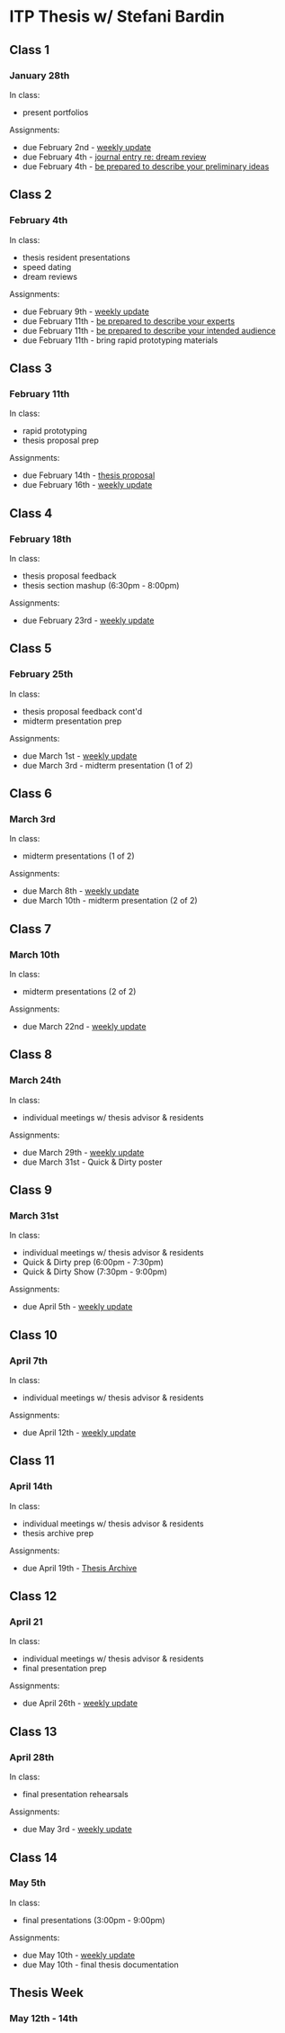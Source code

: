 # ITP Thesis w/ Stefani Bardin

## Class 1

### January 28th

In class:

- present portfolios

Assignments:

- due February 2nd  - [weekly update](https://github.com/nopivnick/itp_thesis_weekly/wiki/Weekly-Update)
- due February 4th  - [journal entry re: dream review](https://github.com/nopivnick/itp_thesis_weekly/wiki/Dream-Review)
- due February 4th  - [be prepared to describe your preliminary ideas](https://github.com/nopivnick/itp_thesis_weekly/wiki/Preliminary-Idea(s))

## Class 2

### February 4th

In class:

- thesis resident presentations
- speed dating
- dream reviews

Assignments:

- due February 9th  - [weekly update](https://github.com/nopivnick/itp_thesis_weekly/wiki/Weekly-Update)
- due February 11th - [be prepared to describe your experts](https://github.com/nopivnick/itp_thesis_weekly/wiki/Experts)
- due February 11th - [be prepared to describe your intended audience](https://github.com/nopivnick/itp_thesis_weekly/wiki/Intended-Audience)
- due February 11th - bring rapid prototyping materials

## Class 3

### February 11th

In class:

- rapid prototyping
- thesis proposal prep

Assignments:

- due February 14th - [thesis proposal](https://github.com/nopivnick/itp_thesis_weekly/wiki/Thesis-Proposal) 
- due February 16th - [weekly update](https://github.com/nopivnick/itp_thesis_weekly/wiki/Weekly-Update)

## Class 4

### February 18th

In class:

- thesis proposal feedback
- thesis section mashup (6:30pm - 8:00pm)

Assignments:

- due February 23rd - [weekly update](https://github.com/nopivnick/itp_thesis_weekly/wiki/Weekly-Update)

## Class 5

### February 25th

In class:

- thesis proposal feedback cont'd
- midterm presentation prep

Assignments:

- due March 1st - [weekly update](https://github.com/nopivnick/itp_thesis_weekly/wiki/Weekly-Update)
- due March 3rd - midterm presentation (1 of 2)

## Class 6

### March 3rd

In class:

- midterm presentations (1 of 2)

Assignments:

- due March 8th  - [weekly update](https://github.com/nopivnick/itp_thesis_weekly/wiki/Weekly-Update)
- due March 10th - midterm presentation (2 of 2)

## Class 7

### March 10th

In class:

- midterm presentations (2 of 2)

Assignments:

- due March 22nd - [weekly update](https://github.com/nopivnick/itp_thesis_weekly/wiki/Weekly-Update)

## Class 8

### March 24th

In class:

- individual meetings w/ thesis advisor & residents

Assignments:

- due March 29th - [weekly update](https://github.com/nopivnick/itp_thesis_weekly/wiki/Weekly-Update)
- due March 31st - Quick & Dirty poster

## Class 9

### March 31st

In class:

- individual meetings w/ thesis advisor & residents
- Quick & Dirty prep (6:00pm - 7:30pm)
- Quick & Dirty Show (7:30pm - 9:00pm)

Assignments:

- due April 5th - [weekly update](https://github.com/nopivnick/itp_thesis_weekly/wiki/Weekly-Update)

## Class 10

### April 7th

In class:

- individual meetings w/ thesis advisor & residents

Assignments:

- due April 12th - [weekly update](https://github.com/nopivnick/itp_thesis_weekly/wiki/Weekly-Update)

## Class 11

### April 14th

In class:

- individual meetings w/ thesis advisor & residents
- thesis archive prep

Assignments:

- due April 19th - [Thesis Archive](https://github.com/nopivnick/itp_thesis_syllabus-lite/wiki/Thesis-Archive)

## Class 12

### April 21

In class:

- individual meetings w/ thesis advisor & residents
- final presentation prep

Assignments:

- due April 26th - [weekly update](https://github.com/nopivnick/itp_thesis_weekly/wiki/Weekly-Update)

## Class 13

### April 28th

In class:

- final presentation rehearsals

Assignments:

- due May 3rd - [weekly update](https://github.com/nopivnick/itp_thesis_weekly/wiki/Weekly-Update)

## Class 14

### May 5th

In class:

- final presentations (3:00pm - 9:00pm)

Assignments:

- due May 10th - [weekly update](https://github.com/nopivnick/itp_thesis_weekly/wiki/Weekly-Update)
- due May 10th - final thesis documentation

## Thesis Week

### May 12th - 14th
